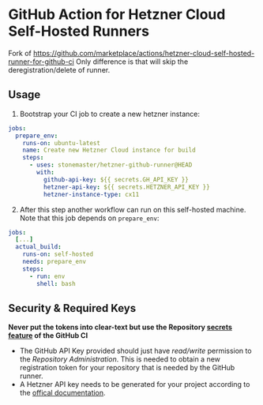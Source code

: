 # GitHub Action for Hetzner Cloud Self-Hosted Runners

Fork of https://github.com/marketplace/actions/hetzner-cloud-self-hosted-runner-for-github-ci
Only difference is that will skip the deregistration/delete of runner.

## Usage

1. Bootstrap your CI job to create a new hetzner instance:

```yaml
jobs:
  prepare_env:
    runs-on: ubuntu-latest
    name: Create new Hetzner Cloud instance for build
    steps:
      - uses: stonemaster/hetzner-github-runner@HEAD
        with:
          github-api-key: ${{ secrets.GH_API_KEY }}
          hetzner-api-key: ${{ secrets.HETZNER_API_KEY }}
          hetzner-instance-type: cx11
```

2. After this step another workflow can run on this self-hosted machine. Note
   that this job depends on `prepare_env`:

```yaml
jobs:
  [...]
  actual_build:
    runs-on: self-hosted
    needs: prepare_env
    steps:
      - run: env
        shell: bash
```

## Security & Required Keys

**Never put the tokens into clear-text but use the Repository
[secrets feature](XXX) of the GitHub CI**

* The GitHub API Key provided should just have _read/write_ permission to
the *Repository Administration*. This is needed to obtain a new registration
token for your repository that is needed by the GitHub runner.
* A Hetzner API key needs to be generated for your project according to the
[offical documentation](https://docs.hetzner.cloud/#getting-started).
